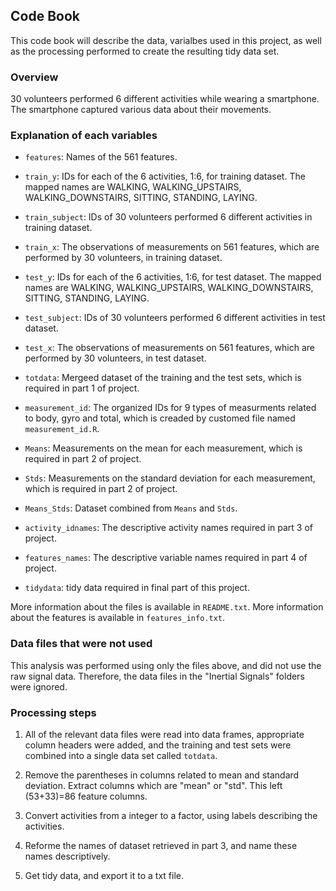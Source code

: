 ## Code Book

This code book will describe the data, varialbes used in this project, as well as the processing performed to create the resulting tidy data set.

### Overview

30 volunteers performed 6 different activities while wearing a smartphone. The smartphone captured various data about their movements.

### Explanation of each variables

* `features`: Names of the 561 features.

* `train_y`: IDs for each of the 6 activities, 1:6, for training dataset. The mapped names are WALKING, WALKING_UPSTAIRS, WALKING_DOWNSTAIRS, SITTING, STANDING, LAYING. 
* `train_subject`: IDs of 30 volunteers performed 6 different activities in training dataset.
* `train_x`: The observations of measurements on 561 features, which are performed by 30 volunteers, in training dataset. 

* `test_y`: IDs for each of the 6 activities, 1:6, for test dataset. The mapped names are WALKING, WALKING_UPSTAIRS, WALKING_DOWNSTAIRS, SITTING, STANDING, LAYING. 
* `test_subject`: IDs of 30 volunteers performed 6 different activities in test dataset.
* `test_x`: The observations of measurements on 561 features, which are performed by 30 volunteers, in test dataset. 

* `totdata`: Mergeed dataset of the training and the test sets, which is required in part 1 of project.
* `measurement_id`: The organized IDs for 9 types of measurments related to body, gyro and total, which is creaded by customed file named `measurement_id.R`.

* `Means`: Measurements on the mean for each measurement, which is required in part 2 of project.
* `Stds`: Measurements on the standard deviation for each measurement, which is required in part 2 of project. 
* `Means_Stds`: Dataset combined from `Means` and `Stds`.

* `activity_idnames`: The descriptive activity names required in part 3 of project.

* `features_names`: The descriptive variable names required in part 4 of project.

* `tidydata`: tidy data required in final part of this project. 

More information about the files is available in `README.txt`. More information about the features is available in `features_info.txt`.

### Data files that were not used

This analysis was performed using only the files above, and did not use the raw signal data. Therefore, the data files in the "Inertial Signals" folders were ignored.

### Processing steps

1. All of the relevant data files were read into data frames, appropriate column headers were added, and the training and test sets were combined into a single data set called `totdata`.

2. Remove the parentheses in columns related to mean and standard deviation. Extract columns which are "mean" or "std". This left (53+33)=86 feature columns.

3. Convert activities from a integer to a factor, using labels describing the activities.

4. Reforme the names of dataset retrieved in part 3, and name these names descriptively.

5. Get tidy data, and export it to a txt file.

